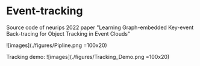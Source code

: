 # Event-tracking
Source code of neurips 2022 paper "Learning Graph-embedded Key-event Back-tracing for Object Tracking in Event Clouds"

![images](./figures/Pipline.png =100x20)

Tracking demo:
![images](./figures/Tracking_Demo.png =100x20)
